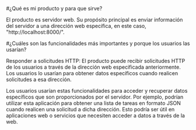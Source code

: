 #¿Qué es mi producto y para que sirve?

El producto es servidor web. Su propósito principal es enviar información del servidor a una dirección web específica, en este caso, "http://localhost:8000/". 

#¿Cuáles son las funcionalidades más importantes y porque los usuarios las usarían?

Responder a solicitudes HTTP: El producto puede recibir solicitudes HTTP de los usuarios a través de la dirección web especificada anteriormente. Los usuarios lo usarían para obtener datos específicos cuando realicen solicitudes a esa dirección.

Los usuarios usarían estas funcionalidades para acceder y recuperar datos específicos que son proporcionados por el servidor. Por ejemplo, podrían utilizar esta aplicación para obtener una lista de tareas en formato JSON cuando realicen una solicitud a dicha dirección. Esto podría ser útil en aplicaciones web o servicios que necesiten acceder a datos a través de la web.
